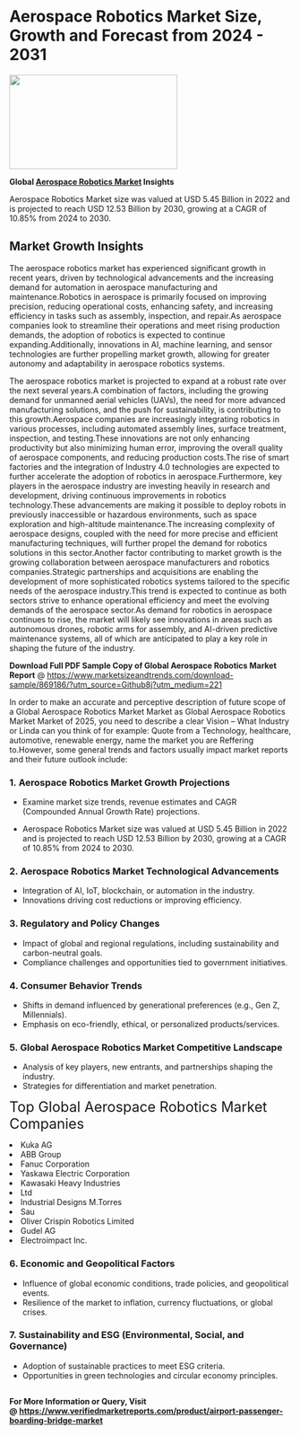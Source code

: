 <H1>Aerospace Robotics Market Size, Growth and Forecast from 2024 - 2031</H1><img class="aligncenter size-medium wp-image-584254" src="https://thirdeyenews.in/wp-content/uploads/2024/09/Global-Market-Research-300x168.jpeg" alt="" width="300" height="168" /><p><strong>Global&nbsp;<a href="https://www.marketsizeandtrends.com/download-sample/869186/?utm_source=Github8j?utm_medium=221">Aerospace Robotics Market</a> Insights</strong></p><p>Aerospace Robotics Market size was valued at USD 5.45 Billion in 2022 and is projected to reach USD 12.53 Billion by 2030, growing at a CAGR of 10.85% from 2024 to 2030.</p><p><h2>Market Growth Insights</h2> <p>The aerospace robotics market has experienced significant growth in recent years, driven by technological advancements and the increasing demand for automation in aerospace manufacturing and maintenance.Robotics in aerospace is primarily focused on improving precision, reducing operational costs, enhancing safety, and increasing efficiency in tasks such as assembly, inspection, and repair.As aerospace companies look to streamline their operations and meet rising production demands, the adoption of robotics is expected to continue expanding.Additionally, innovations in AI, machine learning, and sensor technologies are further propelling market growth, allowing for greater autonomy and adaptability in aerospace robotics systems.</p> <p>The aerospace robotics market is projected to expand at a robust rate over the next several years.A combination of factors, including the growing demand for unmanned aerial vehicles (UAVs), the need for more advanced manufacturing solutions, and the push for sustainability, is contributing to this growth.Aerospace companies are increasingly integrating robotics in various processes, including automated assembly lines, surface treatment, inspection, and testing.These innovations are not only enhancing productivity but also minimizing human error, improving the overall quality of aerospace components, and reducing production costs.The rise of smart factories and the integration of Industry 4.0 technologies are expected to further accelerate the adoption of robotics in aerospace.Furthermore, key players in the aerospace industry are investing heavily in research and development, driving continuous improvements in robotics technology.These advancements are making it possible to deploy robots in previously inaccessible or hazardous environments, such as space exploration and high-altitude maintenance.The increasing complexity of aerospace designs, coupled with the need for more precise and efficient manufacturing techniques, will further propel the demand for robotics solutions in this sector.Another factor contributing to market growth is the growing collaboration between aerospace manufacturers and robotics companies.Strategic partnerships and acquisitions are enabling the development of more sophisticated robotics systems tailored to the specific needs of the aerospace industry.This trend is expected to continue as both sectors strive to enhance operational efficiency and meet the evolving demands of the aerospace sector.As demand for robotics in aerospace continues to rise, the market will likely see innovations in areas such as autonomous drones, robotic arms for assembly, and AI-driven predictive maintenance systems, all of which are anticipated to play a key role in shaping the future of the industry.</p> <p><span class=""><strong>Download Full PDF Sample Copy of Global Aerospace Robotics Market Report</strong> @ <a href="https://www.marketsizeandtrends.com/download-sample/869186/?utm_source=Github8j?utm_medium=221" target="_blank">https://www.marketsizeandtrends.com/download-sample/869186/?utm_source=Github8j?utm_medium=221</a></span></p><p>In order to make an accurate and perceptive description of future scope of a Global&nbsp;Aerospace Robotics Market Market as Global&nbsp;Aerospace Robotics Market Market of 2025, you need to describe a clear Vision &ndash; What Industry or Linda can you think of for example: Quote from a Technology, healthcare, automotive, renewable energy, name the market you are Reffering to.However, some general trends and factors usually impact market reports and their future outlook include:</p><h3>1.&nbsp;<strong>Aerospace Robotics Market Growth Projections</strong></h3><ul><li>Examine market size trends, revenue estimates and CAGR (Compounded Annual Growth Rate) projections.</li><li><p>Aerospace Robotics Market size was valued at USD 5.45 Billion in 2022 and is projected to reach USD 12.53 Billion by 2030, growing at a CAGR of 10.85% from 2024 to 2030.</p></li></ul><h3>2.&nbsp;<strong>Aerospace Robotics Market Technological Advancements</strong></h3><ul><li>Integration of AI, IoT, blockchain, or automation in the industry.</li><li>Innovations driving cost reductions or improving efficiency.</li></ul><h3>3.&nbsp;<strong>Regulatory and Policy Changes</strong></h3><ul><li>Impact of global and regional regulations, including sustainability and carbon-neutral goals.</li><li>Compliance challenges and opportunities tied to government initiatives.</li></ul><h3>4.&nbsp;<strong>Consumer Behavior Trends</strong></h3><ul><li>Shifts in demand influenced by generational preferences (e.g., Gen Z, Millennials).</li><li>Emphasis on eco-friendly, ethical, or personalized products/services.</li></ul><h3>5.&nbsp;<strong>Global Aerospace Robotics Market Competitive Landscape</strong></h3><ul><li>Analysis of key players, new entrants, and partnerships shaping the industry.</li><li>Strategies for differentiation and market penetration.</li></ul><p data-pm-slice="1 1 []"><span style="color: inherit; font-family: inherit; font-size: 25px;">Top Global Aerospace Robotics Market Companies</span></p><div class="" data-test-id=""><p><li>Kuka AG</li><li> ABB Group</li><li> Fanuc Corporation</li><li> Yaskawa Electric Corporation</li><li> Kawasaki Heavy Industries</li><li> Ltd</li><li> Industrial Designs M.Torres</li><li> Sau</li><li> Oliver Crispin Robotics Limited</li><li> Gudel AG</li><li> Electroimpact Inc.</li></p></div><h3>6.&nbsp;<strong>Economic and Geopolitical Factors</strong></h3><ul><li>Influence of global economic conditions, trade policies, and geopolitical events.</li><li>Resilience of the market to inflation, currency fluctuations, or global crises.</li></ul><h3>7.&nbsp;<strong>Sustainability and ESG (Environmental, Social, and Governance)</strong></h3><ul><li>Adoption of sustainable practices to meet ESG criteria.</li><li>Opportunities in green technologies and circular economy principles.</li></ul><h2><strong style="font-size: 14px;">For More Information or Query, Visit @&nbsp;</strong><a style="background-color: #ffffff; font-size: 14px;" href="https://www.marketsizeandtrends.com/report/aerospace-robotics-market/" target="_blank">https://www.verifiedmarketreports.com/product/airport-passenger-boarding-bridge-market</a></h2>
